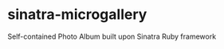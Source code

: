 sinatra-microgallery
====================

Self-contained Photo Album built upon Sinatra Ruby framework